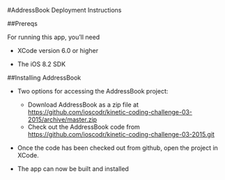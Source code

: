 #AddressBook Deployment Instructions##PrereqsFor running this app, you’ll need
* XCode version 6.0 or higher
* The iOS 8.2 SDK##Installing AddressBook*	Two options for accessing the AddressBook project:	* Download AddressBook as a zip file at https://github.com/ioscodr/kinetic-coding-challenge-03-2015/archive/master.zip	* Check out the AddressBook code from https://github.com/ioscodr/kinetic-coding-challenge-03-2015.git*	Once the code has been checked out from github, open the project in XCode. *	The app can now be built and installed